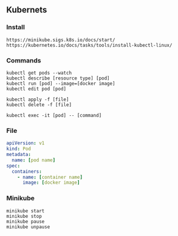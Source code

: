 ## Kubernets

### Install

```
https://minikube.sigs.k8s.io/docs/start/
https://kubernetes.io/docs/tasks/tools/install-kubectl-linux/
```

### Commands

```
kubectl get pods --watch
kubectl describe [resource type] [pod]
kubectl run [pod] --image=[docker image]
kubectl edit pod [pod]

kubectl apply -f [file]
kubectl delete -f [file]

kubectl exec -it [pod] -- [command]
```

### File

```yaml
apiVersion: v1
kind: Pod
metadata:
  name: [pod name]
spec:
  containers:
    - name: [container name]
      image: [docker image]
```

### Minikube

```
minikube start
minikube stop
minikube pause
minikube unpause
```
